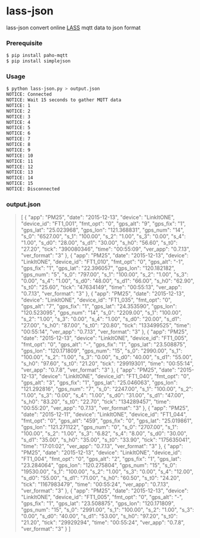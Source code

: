 # lass-json
lass-json convert online [LASS] mqtt data to json format

### Prerequisite 

```sh
$ pip install paho-mqtt
$ pip install simplejson
```

### Usage

```sh
$ python lass-json.py > output.json 
NOTICE: Connected
NOTICE: Wait 15 seconds to gather MQTT data
NOTICE: 1
NOTICE: 2
NOTICE: 3
NOTICE: 4
NOTICE: 5
NOTICE: 6
NOTICE: 7
NOTICE: 8
NOTICE: 9
NOTICE: 10
NOTICE: 11
NOTICE: 12
NOTICE: 13
NOTICE: 14
NOTICE: 15
NOTICE: Disconnected
```

### output.json

> [
>     {
>         "app": "PM25",
>         "date": "2015-12-13",
>         "device": "LinkItONE",
>         "device_id": "FT1_001",
>         "fmt_opt": "0",
>         "gps_alt": "9",
>         "gps_fix": "1",
>         "gps_lat": "25.023968",
>         "gps_lon": "121.368831",
>         "gps_num": "14",
>         "s_0": "6527.00",
>         "s_1": "100.00",
>         "s_2": "1.00",
>         "s_3": "0.00",
>         "s_4": "1.00",
>         "s_d0": "28.00",
>         "s_d1": "30.00",
>         "s_h0": "56.60",
>         "s_t0": "27.20",
>         "tick": "390080346",
>         "time": "00:55:09",
>         "ver_app": "0.7.13",
>         "ver_format": "3"
>     },
>     {
>         "app": "PM25",
>         "date": "2015-12-13",
>         "device": "LinkItONE",
>         "device_id": "FT1_010",
>         "fmt_opt": "0",
>         "gps_alt": "-1",
>         "gps_fix": "1",
>         "gps_lat": "22.396057",
>         "gps_lon": "120.182182",
>         "gps_num": "5",
>         "s_0": "797.00",
>         "s_1": "100.00",
>         "s_2": "1.00",
>         "s_3": "0.00",
>         "s_4": "1.00",
>         "s_d0": "48.00",
>         "s_d1": "66.00",
>         "s_h0": "62.90",
>         "s_t0": "25.60",
>         "tick": "47634149",
>         "time": "00:55:13",
>         "ver_app": "0.7.13",
>         "ver_format": "3"
>     },
>     {
>         "app": "PM25",
>         "date": "2015-12-13",
>         "device": "LinkItONE",
>         "device_id": "FT1_035",
>         "fmt_opt": "0",
>         "gps_alt": "7",
>         "gps_fix": "1",
>         "gps_lat": "24.353590",
>         "gps_lon": "120.523095",
>         "gps_num": "14",
>         "s_0": "2209.00",
>         "s_1": "100.00",
>         "s_2": "1.00",
>         "s_3": "0.00",
>         "s_4": "1.00",
>         "s_d0": "20.00",
>         "s_d1": "27.00",
>         "s_h0": "87.00",
>         "s_t0": "20.80",
>         "tick": "133499525",
>         "time": "00:55:14",
>         "ver_app": "0.7.13",
>         "ver_format": "3"
>     },
>     {
>         "app": "PM25",
>         "date": "2015-12-13",
>         "device": "LinkItONE",
>         "device_id": "FT1_005",
>         "fmt_opt": "0",
>         "gps_alt": "-",
>         "gps_fix": "1",
>         "gps_lat": "23.508875",
>         "gps_lon": "120.171809",
>         "gps_num": "15",
>         "s_0": "2990.00",
>         "s_1": "100.00",
>         "s_2": "1.00",
>         "s_3": "0.00",
>         "s_d0": "40.00",
>         "s_d1": "55.00",
>         "s_h0": "97.60",
>         "s_t0": "21.20",
>         "tick": "29919301",
>         "time": "00:55:14",
>         "ver_app": "0.7.8",
>         "ver_format": "3"
>     },
>     {
>         "app": "PM25",
>         "date": "2015-12-13",
>         "device": "LinkItONE",
>         "device_id": "FT1_040",
>         "fmt_opt": "0",
>         "gps_alt": "3",
>         "gps_fix": "1",
>         "gps_lat": "25.046063",
>         "gps_lon": "121.292816",
>         "gps_num": "7",
>         "s_0": "2247.00",
>         "s_1": "100.00",
>         "s_2": "1.00",
>         "s_3": "0.00",
>         "s_4": "1.00",
>         "s_d0": "31.00",
>         "s_d1": "47.00",
>         "s_h0": "83.20",
>         "s_t0": "22.70",
>         "tick": "134289457",
>         "time": "00:55:20",
>         "ver_app": "0.7.13",
>         "ver_format": "3"
>     },
>     {
>         "app": "PM25",
>         "date": "2015-12-11",
>         "device": "LinkItONE",
>         "device_id": "FT1_044",
>         "fmt_opt": "0",
>         "gps_alt": "459",
>         "gps_fix": "0",
>         "gps_lat": "25.019861",
>         "gps_lon": "121.271122",
>         "gps_num": "0",
>         "s_0": "2707.00",
>         "s_1": "100.00",
>         "s_2": "1.00",
>         "s_3": "6.82",
>         "s_4": "8.00",
>         "s_d0": "30.00",
>         "s_d1": "35.00",
>         "s_h0": "35.00",
>         "s_t0": "33.90",
>         "tick": "175635041",
>         "time": "17:01:02",
>         "ver_app": "0.7.13",
>         "ver_format": "3"
>     },
>     {
>         "app": "PM25",
>         "date": "2015-12-13",
>         "device": "LinkItONE",
>         "device_id": "FT1_004",
>         "fmt_opt": "0",
>         "gps_alt": "2",
>         "gps_fix": "1",
>         "gps_lat": "23.284064",
>         "gps_lon": "120.275804",
>         "gps_num": "15",
>         "s_0": "19530.00",
>         "s_1": "100.00",
>         "s_2": "1.00",
>         "s_3": "0.00",
>         "s_4": "12.00",
>         "s_d0": "55.00",
>         "s_d1": "71.00",
>         "s_h0": "60.50",
>         "s_t0": "24.20",
>         "tick": "1167983479",
>         "time": "00:55:24",
>         "ver_app": "0.7.13",
>         "ver_format": "3"
>     },
>     {
>         "app": "PM25",
>         "date": "2015-12-13",
>         "device": "LinkItONE",
>         "device_id": "FT1_005",
>         "fmt_opt": "0",
>         "gps_alt": "-",
>         "gps_fix": "1",
>         "gps_lat": "23.508875",
>         "gps_lon": "120.171809",
>         "gps_num": "15",
>         "s_0": "2991.00",
>         "s_1": "100.00",
>         "s_2": "1.00",
>         "s_3": "0.00",
>         "s_d0": "40.00",
>         "s_d1": "53.00",
>         "s_h0": "97.20",
>         "s_t0": "21.20",
>         "tick": "29929294",
>         "time": "00:55:24",
>         "ver_app": "0.7.8",
>         "ver_format": "3"
>     }
> ]

   [LASS]: <https://lass.hackpad.com/>

